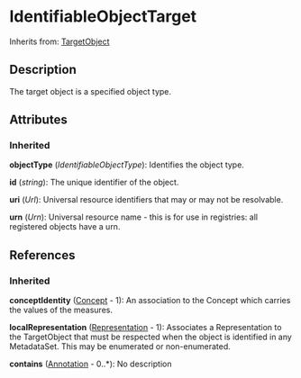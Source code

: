 
# IdentifiableObjectTarget



Inherits from: [TargetObject](TargetObject.md)



## Description

The target object is a specified object type.


## Attributes

### Inherited

**objectType** (*IdentifiableObjectType*): Identifies the object type.

**id** (*string*): The unique identifier of the object.

**uri** (*Url*): Universal resource identifiers that may or may not be resolvable.

**urn** (*Urn*): Universal resource name - this is for use in registries: all registered objects have a urn.



## References

### Inherited

**conceptIdentity** ([Concept](../ConceptScheme/Concept.md) - 1): An association to the Concept which carries the values of the measures.

**localRepresentation** ([Representation](../Base/Representation.md) - 1): Associates a Representation to the TargetObject that must be respected when the object is identified in any MetadataSet. This may be enumerated or non-enumerated.

**contains** ([Annotation](../Base/Annotation.md) - 0..*): No description




